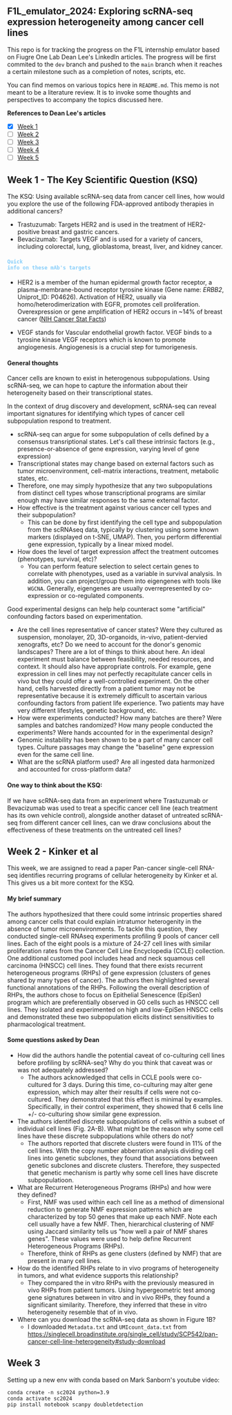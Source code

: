 ## F1L_emulator_2024: Exploring scRNA-seq expression heterogeneity among cancer cell lines
This repo is for tracking the progress on the F1L internship emulator based on Fiugre One Lab Dean Lee's LinkedIn articles. The progress will be first commited to the `dev` branch and pushed to the `main` branch when it reaches a certain milestone such as a completion of notes, scripts, etc.

You can find memos on various topics here in `README.md`. This memo is not meant to be a literature review. It is to invoke some thoughts and perspectives to accompany the topics discussed here.

**References to Dean Lee's articles**

- [X] [Week 1](https://www.linkedin.com/pulse/week-1-f1l-internship-emulator-ksq-dean-lee-354ke/)
- [ ] [Week 2](https://www.linkedin.com/pulse/week-2-f1l-internship-emulator-paper-dean-lee-3crce/)
- [ ] [Week 3](https://www.linkedin.com/pulse/week-3-f1l-internship-emulator-data-dean-lee-h83qe/)
- [ ] [Week 4](https://www.linkedin.com/pulse/week-4-f1l-internship-emulator-biology-dean-lee-ja4me/)
- [ ] [Week 5](https://www.linkedin.com/pulse/week-5-f1l-internship-emulator-slides-dean-lee-qqufe/)

## Week 1 - The Key Scientific Question (KSQ)

The KSQ: Using available scRNA-seq data from cancer cell lines, how would you explore the use of the following FDA-approved antibody therapies in additional cancers?
* Trastuzumab: Targets HER2 and is used in the treatment of HER2-positive breast and gastric cancers.
* Bevacizumab: Targets VEGF and is used for a variety of cancers, including colorectal, lung, glioblastoma, breast, liver, and kidney cancer.

#### <code style="color : LightSkyBlue">Quick info on these mAb's targets</code>
* HER2 is a member of the human epidermal growth factor receptor, a plasma-membrane-bound receptor tyrosine kinase (Gene name: *ERBB2*, Uniprot_ID: P04626). Activation of HER2, usually via homo/heterodimerization with EGFR, promotes cell proliferation. Overexpression or gene amplification of HER2 occurs in ~14% of breast cancer ([NIH Cancer Stat Facts](https://seer.cancer.gov/statfacts/html/breast-subtypes.html))

* VEGF stands for Vascular endothelial growth factor. VEGF binds to a tyrosine kinase VEGF receptors which is known to promote angiogenesis. Angiogenesis is a crucial step for tumorigenesis.

#### General thoughts
Cancer cells are known to exist in heterogenous subpopulations. Using scRNA-seq, we can hope to capture the information about their heterogeneity based on their transcriptional states. 

In the context of drug discovery and development, scRNA-seq can reveal important signatures for identifying which types of cancer cell subpopulation respond to treatment.
* scRNA-seq can argue for some subpopulation of cells defined by a consensus transriptional states. Let's call these intrinsic factors (e.g., presence-or-absence of gene expression, varying level of gene expression)
* Transcriptional states may change based on external factors such as tumor microenvironment, cell-matrix interactions, treatment, metabolic states, etc.
* Therefore, one may simply hypothesize that any two subpopulations from distinct cell types whose transcriptional programs are similar enough may have similar responses to the same external factor.
* How effective is the treatment against various cancer cell types and their subpopulation?
    * This can be done by first identifying the cell type and subpopulation from the scRNAseq data, typically by clustering using some known markers (displayed on t-SNE, UMAP). Then, you perform differential gene expression, typically by a linear mixed model.
* How does the level of target expression affect the treatment outcomes (phenotypes, survival, etc)?
    * You can perform feature selection to select certain genes to correlate with phenotypes, used as a variable in survival analysis. In addition, you can project/group them into eigengenes with tools like `WGCNA`. Generally, eigengenes are usually overrepresented by co-expression or co-regulated components.

Good experimental designs can help help counteract some "artificial" confounding factors based on experimentation.
* Are the cell lines representative of cancer states? Were they cultured as suspension, monolayer, 2D, 3D-organoids, in-vivo, patient-dervied xenografts, etc? Do we need to account for the donor's genomic landscapes? There are a lot of things to think about here. An ideal experiment must balance between feasibility, needed resources, and context. It should also have appropriate controls. For example, gene expression in cell lines may not perfectly recapitulate cancer cells in vivo but they could offer a well-controlled experiment. On the other hand, cells harvested directly from a patient tumor may not be representative because it is extremely difficult to ascertain various confounding factors from patient life experience. Two patients may have very different lifestyles, genetic background, etc.
* How were experiments conducted? How many batches are there? Were samples and batches randomized? How many people conducted the experiments? Were hands accounted for in the experimental design? 
* Genomic instability has been shown to be a part of many cancer cell types. Culture passages may change the "baseline" gene expression even for the same cell line.  
* What are the scRNA platform used? Are all ingested data harmonized and accounted for cross-platform data?

#### One way to think about the KSQ:
If we have scRNA-seq data from an experiment where Trastuzumab or Bevacizumab was used to treat a specific cancer cell line (each treatment has its own vehicle control), alongside another dataset of untreated scRNA-seq from different cancer cell lines, can we draw conclusions about the effectiveness of these treatments on the untreated cell lines?

## Week 2 - Kinker et al
This week, we are assigned to read a paper Pan-cancer single-cell RNA-seq identifies recurring programs of cellular heterogeneity by Kinker et al. This gives us a bit more context for the KSQ. 

#### My brief summary
The authors hypothesized that there could some intrinsic properties shared among cancer cells that could explain intratumor heterogenity in the absence of tumor microenvironments. To tackle this question, they conducted single-cell RNAseq experiments profiling 9 pools of cancer cell lines. Each of the eight pools is a mixture of 24-27 cell lines with similar proliferation rates from the Cancer Cell Line Encyclopedia (CCLE) collection. One additional customed pool includes head and neck squamous cell carcinoma (HNSCC) cell lines. They found that there exists recurrent heterogeneous programs (RHPs) of gene expression (clusters of genes  shared by many types of cancer). The authors then highlighted several functional annotations of the RHPs. Following the overall description of RHPs, the authors chose to focus on Epithelial Senescence (EpiSen) program which are preferentially observed in G0 cells such as HNSCC cell lines. They isolated and experimented on high and low-EpiSen HNSCC cells and demonstrated these two subpopulation elicits distinct sensitivities to pharmacological treatment.

#### Some questions asked by Dean
* How did the authors handle the potential caveat of co-culturing cell lines before profiling by scRNA-seq? Why do you think that caveat was or was not adequately addressed?
    * The authors acknowledged that cells in CCLE pools were co-cultured for 3 days. During this time, co-culturing may alter gene expression, which may alter their results if cells were not co-cultured. They demonstrated that this effect is minimal by examples. Specifically, in their control experiment, they showed that 6 cells line +/- co-culturing show similar gene expression. 
* The authors identified discrete subpopulations of cells within a subset of individual cell lines (Fig. 2A-B). What might be the reason why some cell lines have these discrete subpopulations while others do not?
    * The authors reported that discrete clusters were found in 11% of the cell lines. With the copy number abberration analysis dividing cell lines into genetic subclones, they found that associations between genetic subclones and discrete clusters. Therefore, they suspected that genetic mechanism is partly why some cell lines have discrete subpopulatioon.
* What are Recurrent Heterogeneous Programs (RHPs) and how were they defined?
    * First, NMF was used within each cell line as a method of dimensional reduction to generate NMF expression patterns which are characterized by top 50 genes that make up each NMF. Note each cell usually have a few NMF. Then, hierarchical clustering of NMF using Jaccard similarity tells us "how well a pair of NMF shares genes". These values were used to help define Recurrent Heterogeneous Programs (RHPs).
    * Therefore, think of RHPs as gene clusters (defined by NMF) that are present in many cell lines.
* How do the identified RHPs relate to in vivo programs of heterogeneity in tumors, and what evidence supports this relationship?
    * They compared the in vitro RHPs with the previously measured in vivo RHPs from patient tumors. Using hypergeometric test among gene signatures between in vitro and in vivo RHPs, they found a significant similarity. Therefore, they inferred that these in vitro heterogeneity resemble that of in vivo.
* Where can you download the scRNA-seq data as shown in Figure 1B?
    * I downloaded `Metadata.txt` and `UMIcount_data.txt` from https://singlecell.broadinstitute.org/single_cell/study/SCP542/pan-cancer-cell-line-heterogeneity#study-download

## Week 3

Setting up a new env with conda based on Mark Sanborn's youtube video:
```
conda create -n sc2024 python=3.9
conda activate sc2024
pip install notebook scanpy doubletdetection
```